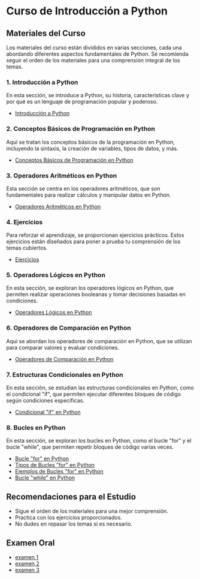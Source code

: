 # Curso de Introducción a Python

## Materiales del Curso

Los materiales del curso están divididos en varias secciones, cada una abordando diferentes aspectos fundamentales de Python. Se recomienda seguir el orden de los materiales para una comprensión integral de los temas.

### 1. Introducción a Python

En esta sección, se introduce a Python, su historia, características clave y por qué es un lenguaje de programación popular y poderoso.

- [Introducción a Python](./01-Introduccion_python.md)

### 2. Conceptos Básicos de Programación en Python

Aquí se tratan los conceptos básicos de la programación en Python, incluyendo la sintaxis, la creación de variables, tipos de datos, y más.

- [Conceptos Básicos de Programación en Python](./02-conceptos_basicos.md)

### 3. Operadores Aritméticos en Python

Esta sección se centra en los operadores aritméticos, que son fundamentales para realizar cálculos y manipular datos en Python.

- [Operadores Aritméticos en Python](./03-operadores_aritmeticos.md)

### 4. Ejercicios

Para reforzar el aprendizaje, se proporcionan ejercicios prácticos. Estos ejercicios están diseñados para poner a prueba tu comprensión de los temas cubiertos.

- [Ejercicios](./04-ejercicios.md)

### 5. Operadores Lógicos en Python

En esta sección, se exploran los operadores lógicos en Python, que permiten realizar operaciones booleanas y tomar decisiones basadas en condiciones.

- [Operadores Lógicos en Python](./05-operadores_logicos.md)

### 6. Operadores de Comparación en Python

Aquí se abordan los operadores de comparación en Python, que se utilizan para comparar valores y evaluar condiciones.

- [Operadores de Comparación en Python](./06-operadores_comparacion.md)

### 7. Estructuras Condicionales en Python

En esta sección, se estudian las estructuras condicionales en Python, como el condicional "if", que permiten ejecutar diferentes bloques de código según condiciones específicas.

- [Condicional "if" en Python](./07-condicional_if.md)

### 8. Bucles en Python

En esta sección, se exploran los bucles en Python, como el bucle "for" y el bucle "while", que permiten repetir bloques de código varias veces.

- [Bucle "for" en Python](./10-bucle_for.md)
- [Tipos de Bucles "for" en Python](./10-tipos_de_for.md)
- [Ejemplos de Bucles "for" en Python](./10-bucle_for_ejemplos.md)
- [Bucle "while" en Python](./11-bucle_while.md)

## Recomendaciones para el Estudio

- Sigue el orden de los materiales para una mejor comprensión.
- Practica con los ejercicios proporcionados.
- No dudes en repasar los temas si es necesario.


## Examen Oral

- [examen 1](./t03-examen.md)
- [examen 2](./t04-examen.md)
- [examen 3](./t05-examen.md)
